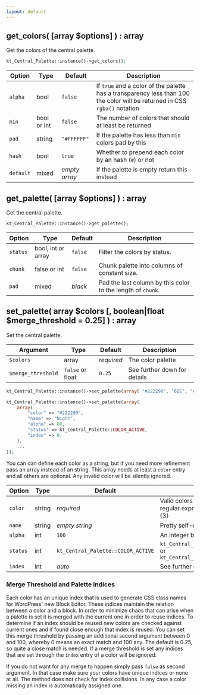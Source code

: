 ```yaml
---
layout: default
---
```


## get_colors( [array $options] ) : array

Get the colors of the central palette.

```php
kt_Central_Palette::instance()->get_colors();
```

Option | Type | Default | Description
------ | ---- | ------- | -----------
`alpha` | bool | `false` | If `true` and a color of the palette has a transparency less than 100 the color will be returned in CSS `rgba()` notation
`min` | bool or int | `false` | The number of colors that should at least be returned
`pad` | string | `"#FFFFFF"` | If the palette has less than `min` colors pad by this
`hash` | bool | `true` | Whether to prepend each color by an hash (`#`) or not
`default` | mixed | *empty array* | If the palette is empty return this instead

## get_palette( [array $options] ) : array

Get the central palette.

```php
kt_Central_Palette::instance()->get_palette();
```

Option | Type | Default | Description
------ | ---- | ------- | -----------
`status` | bool, int or array | `false` | Filter the colors by status.
`chunk` | false or int | `false` | Chunk palette into columns of constant size.
`pad` | mixed | *black* | Pad the last column by this color to the length of `chunk`.

## set_palette( array $colors [, boolean|float $merge_threshold = 0.25] ) : array

Set the central palette.

Argument | Type | Default | Description
-------- | ---- | ------- | -----------
`$colors` | array | *required* | The color palette
`$merge_threshold` | `false` or float | `0.25` | See further down for details

```php
kt_Central_Palette::instance()->set_palette(array( "#222299", "6DE", "#777" ... ));

kt_Central_Palette::instance()->set_palette(array(
    array(
        "color" => "#222299",
        "name" => "Night",
        "alpha" => 80,
        "status" => kt_Central_Palette::COLOR_ACTIVE,
        "index" => 9,
    ),
    ...
));
```

You can can define each color as a string, but if you need more refinement pass an array instead of an string. This array needs at least a `color` entry and all others are optional. Any invalid color will be silently ignored.

Option | Type | Default | Description
------ | ---- | ------- | -----------
`color` | string | *required* | Valid colors are defined by the regular expression `#?{[0-9a-fA-F]{3}|[0-9a-fA-F]{6}}`
`name` | string | *empty string* | Pretty self-explanatory
`alpha` | int | `100` | An integer between 0 and 100
`status` | int | `kt_Central_Palette::COLOR_ACTIVE` | `kt_Central_Palette::COLOR_ACTIVE` or `kt_Central_Palette::COLOR_INACTIVE`
`index` | int | *auto* | See further down for details

### Merge Threshold and Palette Indices

Each color has an unique index that is used to generate CSS class names for WordPress' new Block Editor. These indices maintain the relation between a color and a block. In order to minimize chaos that can arise when a palette is set it is merged with the current one in order to reuse indices. To determine if an index should be reused new colors are checked against current ones and if found close enough that index is reused. You can set this merge threshold by passing an additional second argument between 0 and 100, whereby 0 means an exact match and 100 any. The default is 0.25, so quite a close match is needed. If a merge threshold is set any indices that are set through the `index` entry of a color will be ignored.

If you do not want for any merge to happen simply pass `false` as second argument. In that case make sure your colors have unique indices or none at all. The method does not check for index collisions. In any case a color missing an index is automatically assigned one.